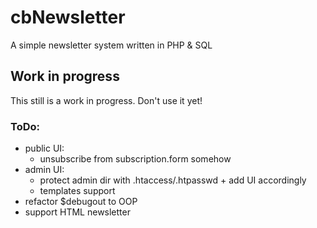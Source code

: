 # cbNewsletter
A simple newsletter system written in PHP &amp; SQL

## Work in progress
This still is a work in progress. Don't use it yet!


### ToDo:
* public UI:
  * unsubscribe from subscription.form somehow
* admin UI:
  * protect admin dir with .htaccess/.htpasswd + add UI accordingly
  * templates support
* refactor $debugout to OOP
* support HTML newsletter
